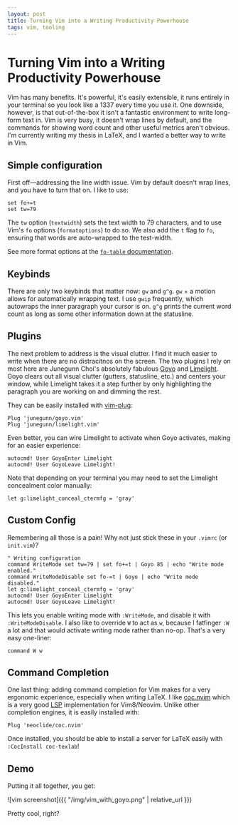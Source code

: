 ```yaml
---
layout: post
title: Turning Vim into a Writing Productivity Powerhouse
tags: vim, tooling
---
```


# Turning Vim into a Writing Productivity Powerhouse

Vim has many benefits. It's powerful, it's easily extensible, it runs entirely
in your terminal so you look like a 1337 every time you use it. One downside,
however, is that out-of-the-box it isn't a fantastic environment to write
long-form text in. Vim is very busy, it doesn't wrap lines by default, and the
commands for showing word count and other useful metrics aren't obvious. I'm
currently writing my thesis in LaTeX, and I wanted a better way to write in
Vim.

## Simple configuration

First off—addressing the line width issue. Vim by default doesn't wrap lines,
and you have to turn that on. I like to use:

```vim
set fo+=t
set tw=79
```

The `tw` option (`textwidth`) sets the text width to 79 characters, and to use
Vim's `fo` options (`formatoptions`) to do so. We also add the `t` flag to `fo`, ensuring that words are auto-wrapped to the test-width.

See more format options at the [`fo-table` documentation](http://vimdoc.sourceforge.net/htmldoc/change.html#fo-table).

## Keybinds

There are only two keybinds that matter now: `gw` and `g^g`. `gw` + a motion
allows for automatically wrapping text. I use `gwip` frequently, which
autowraps the inner paragraph your cursor is on. `g^g` prints the current word
count as long as some other information down at the statusline.

## Plugins

The next problem to address is the visual clutter. I find it much easier to
write when there are no distracitnos on the screen. The two plugins I rely on
most here are Junegunn Choi's absolutely fabulous
[Goyo](https://github.com/junegunn/goyo.vim) and
[Limelight](https://github.com/junegunn/limelight.vim). Goyo clears out all
visual clutter (gutters, statusline, etc.) and centers your window, while
Limelight takes it a step further by only highlighting the paragraph you are
working on and dimming the rest.

They can be easily installed with [vim-plug](https://github.com/junegunn/vim-plug):

```vim
Plug 'junegunn/goyo.vim'
Plug 'junegunn/limelight.vim'
```

Even better, you can wire Limelight to activate when Goyo activates, making for
an easier experience:

```vim
autocmd! User GoyoEnter Limelight
autocmd! User GoyoLeave Limelight!
```

Note that depending on your terminal you may need to set the Limelight
concealment color manually:

```vim
let g:limelight_conceal_ctermfg = 'gray'
```

## Custom Config

Remembering all those is a pain! Why not just stick these in your `.vimrc` (or
`init.vim`)?

```vim
" Writing configuration
command WriteMode set tw=79 | set fo+=t | Goyo 85 | echo "Write mode enabled."
command WriteModeDisable set fo-=t | Goyo | echo "Write mode disabled."
let g:limelight_conceal_ctermfg = 'gray'
autocmd! User GoyoEnter Limelight
autocmd! User GoyoLeave Limelight!
```

This lets you enable writing mode with `:WriteMode`, and disable it with
`:WriteModeDisable`. I also like to override `W` to act as `w`, because I
fatfinger `:W` a lot and that would activate writing mode rather than no-op.
That's a very easy one-liner:

```vim
command W w
```

## Command Completion

One last thing: adding command completion for Vim makes for a very ergonomic
experience, especially when writing LaTeX. I like
[coc.nvim](https://github.com/neoclide/coc.nvim) which is a very good
[LSP](https://microsoft.github.io/language-server-protocol/) implementation for
Vim8/Neovim. Unlike other completion engines, it is easily installed with:

```vim
Plug 'neoclide/coc.nvim'
```

Once installed, you should be able to install a server for LaTeX
easily with `:CocInstall coc-texlab`!

## Demo

Putting it all together, you get:

![vim screenshot]({{ "/img/vim_with_goyo.png" | relative_url }})

Pretty cool, right?
